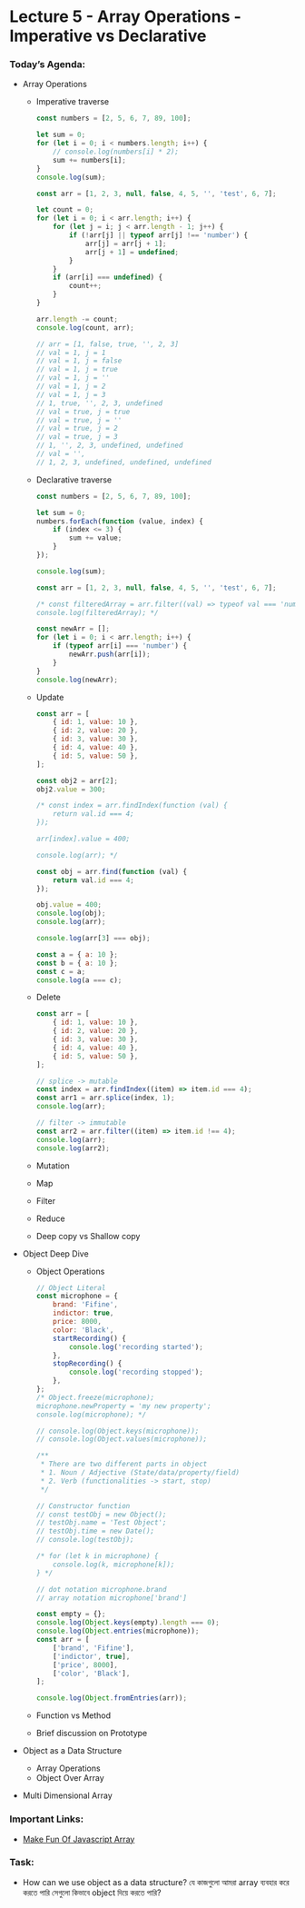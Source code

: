 # Lecture 5 - Array Operations - Imperative vs Declarative

### Today’s Agenda:

- Array Operations

  - Imperative traverse

    ```jsx
    const numbers = [2, 5, 6, 7, 89, 100];

    let sum = 0;
    for (let i = 0; i < numbers.length; i++) {
    	// console.log(numbers[i] * 2);
    	sum += numbers[i];
    }
    console.log(sum);
    ```

    ```jsx
    const arr = [1, 2, 3, null, false, 4, 5, '', 'test', 6, 7];

    let count = 0;
    for (let i = 0; i < arr.length; i++) {
    	for (let j = i; j < arr.length - 1; j++) {
    		if (!arr[j] || typeof arr[j] !== 'number') {
    			arr[j] = arr[j + 1];
    			arr[j + 1] = undefined;
    		}
    	}
    	if (arr[i] === undefined) {
    		count++;
    	}
    }

    arr.length -= count;
    console.log(count, arr);

    // arr = [1, false, true, '', 2, 3]
    // val = 1, j = 1
    // val = 1, j = false
    // val = 1, j = true
    // val = 1, j = ''
    // val = 1, j = 2
    // val = 1, j = 3
    // 1, true, '', 2, 3, undefined
    // val = true, j = true
    // val = true, j = ''
    // val = true, j = 2
    // val = true, j = 3
    // 1, '', 2, 3, undefined, undefined
    // val = '',
    // 1, 2, 3, undefined, undefined, undefined
    ```

  - Declarative traverse

    ```jsx
    const numbers = [2, 5, 6, 7, 89, 100];

    let sum = 0;
    numbers.forEach(function (value, index) {
    	if (index <= 3) {
    		sum += value;
    	}
    });

    console.log(sum);
    ```

    ```jsx
    const arr = [1, 2, 3, null, false, 4, 5, '', 'test', 6, 7];

    /* const filteredArray = arr.filter((val) => typeof val === 'number');
    console.log(filteredArray); */

    const newArr = [];
    for (let i = 0; i < arr.length; i++) {
    	if (typeof arr[i] === 'number') {
    		newArr.push(arr[i]);
    	}
    }
    console.log(newArr);
    ```

  - Update

    ```jsx
    const arr = [
    	{ id: 1, value: 10 },
    	{ id: 2, value: 20 },
    	{ id: 3, value: 30 },
    	{ id: 4, value: 40 },
    	{ id: 5, value: 50 },
    ];

    const obj2 = arr[2];
    obj2.value = 300;

    /* const index = arr.findIndex(function (val) {
    	return val.id === 4;
    });
    
    arr[index].value = 400;
    
    console.log(arr); */

    const obj = arr.find(function (val) {
    	return val.id === 4;
    });

    obj.value = 400;
    console.log(obj);
    console.log(arr);

    console.log(arr[3] === obj);

    const a = { a: 10 };
    const b = { a: 10 };
    const c = a;
    console.log(a === c);
    ```

  - Delete

    ```jsx
    const arr = [
    	{ id: 1, value: 10 },
    	{ id: 2, value: 20 },
    	{ id: 3, value: 30 },
    	{ id: 4, value: 40 },
    	{ id: 5, value: 50 },
    ];

    // splice -> mutable
    const index = arr.findIndex((item) => item.id === 4);
    const arr1 = arr.splice(index, 1);
    console.log(arr);

    // filter -> immutable
    const arr2 = arr.filter((item) => item.id !== 4);
    console.log(arr);
    console.log(arr2);
    ```

  - Mutation
  - Map
  - Filter
  - Reduce
  - Deep copy vs Shallow copy

- Object Deep Dive

  - Object Operations

    ```jsx
    // Object Literal
    const microphone = {
    	brand: 'Fifine',
    	indictor: true,
    	price: 8000,
    	color: 'Black',
    	startRecording() {
    		console.log('recording started');
    	},
    	stopRecording() {
    		console.log('recording stopped');
    	},
    };
    /* Object.freeze(microphone);
    microphone.newProperty = 'my new property';
    console.log(microphone); */

    // console.log(Object.keys(microphone));
    // console.log(Object.values(microphone));

    /**
     * There are two different parts in object
     * 1. Noun / Adjective (State/data/property/field)
     * 2. Verb (functionalities -> start, stop)
     */

    // Constructor function
    // const testObj = new Object();
    // testObj.name = 'Test Object';
    // testObj.time = new Date();
    // console.log(testObj);

    /* for (let k in microphone) {
    	console.log(k, microphone[k]);
    } */

    // dot notation microphone.brand
    // array notation microphone['brand']

    const empty = {};
    console.log(Object.keys(empty).length === 0);
    console.log(Object.entries(microphone));
    const arr = [
    	['brand', 'Fifine'],
    	['indictor', true],
    	['price', 8000],
    	['color', 'Black'],
    ];

    console.log(Object.fromEntries(arr));
    ```

  - Function vs Method
  - Brief discussion on Prototype

- Object as a Data Structure
  - Array Operations
  - Object Over Array
- Multi Dimensional Array

### Important Links:

- [Make Fun Of Javascript Array](https://www.youtube.com/playlist?list=PL_XxuZqN0xVDr08QgQHljCecWtA4jBLnS)

### Task:

- How can we use object as a data structure? যে কাজগুলো আমরা array ব্যবহার করে করতে পারি সেগুলো কিভাবে object দিয়ে করতে পারি?
